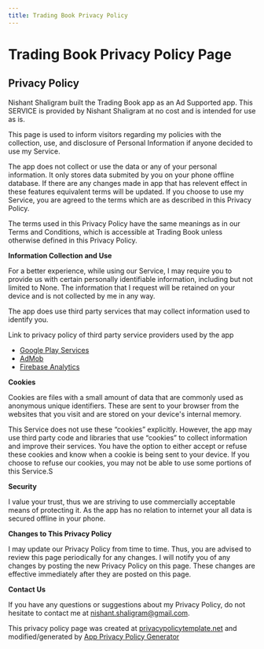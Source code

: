 ```yaml
---
title: Trading Book Privacy Policy
---
```

# Trading Book Privacy Policy Page
## Privacy Policy

Nishant Shaligram built the Trading Book app as an Ad Supported app. This SERVICE is provided by Nishant Shaligram at no cost and is intended for use as is.

This page is used to inform visitors regarding my policies with the collection, use, and disclosure of Personal Information if anyone decided to use my Service.

The app does not collect or use the data or any of your personal information. It only stores data submited by you on your phone offline database. If there are any changes made in app that has relevent effect in these features equivalent terms will be updated. If you choose to use my Service, you are agreed to the terms which are as described in this Privacy Policy.

The terms used in this Privacy Policy have the same meanings as in our Terms and Conditions, which is accessible at Trading Book unless otherwise defined in this Privacy Policy.

**Information Collection and Use**

For a better experience, while using our Service, I may require you to provide us with certain personally identifiable information, including but not limited to None. The information that I request will be retained on your device and is not collected by me in any way.

The app does use third party services that may collect information used to identify you.

Link to privacy policy of third party service providers used by the app

*   [Google Play Services](https://www.google.com/policies/privacy/)
*   [AdMob](https://support.google.com/admob/answer/6128543?hl=en)
*   [Firebase Analytics](https://firebase.google.com/policies/analytics)

**Cookies**

Cookies are files with a small amount of data that are commonly used as anonymous unique identifiers. These are sent to your browser from the websites that you visit and are stored on your device's internal memory.

This Service does not use these “cookies” explicitly. However, the app may use third party code and libraries that use “cookies” to collect information and improve their services. You have the option to either accept or refuse these cookies and know when a cookie is being sent to your device. If you choose to refuse our cookies, you may not be able to use some portions of this Service.S

**Security**

I value your trust, thus we are striving to use commercially acceptable means of protecting it. As the app has no relation to internet your all data is secured offline in your phone.

**Changes to This Privacy Policy**

I may update our Privacy Policy from time to time. Thus, you are advised to review this page periodically for any changes. I will notify you of any changes by posting the new Privacy Policy on this page. These changes are effective immediately after they are posted on this page.

**Contact Us**

If you have any questions or suggestions about my Privacy Policy, do not hesitate to contact me at nishant.shaligram@gmail.com.

This privacy policy page was created at [privacypolicytemplate.net](https://privacypolicytemplate.net) and modified/generated by [App Privacy Policy Generator](https://app-privacy-policy-generator.firebaseapp.com/)